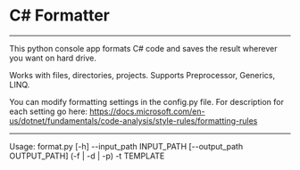 # C# Formatter
____
This python console app formats C# code and saves the result wherever you want on hard drive.

Works with files, directories, projects.
Supports Preprocessor, Generics, LINQ.

You can modify formatting settings in the config.py file.
For description for each setting go here: https://docs.microsoft.com/en-us/dotnet/fundamentals/code-analysis/style-rules/formatting-rules
____
Usage: format.py [-h] --input_path INPUT_PATH [--output_path OUTPUT_PATH] (-f | -d | -p) -t TEMPLATE
